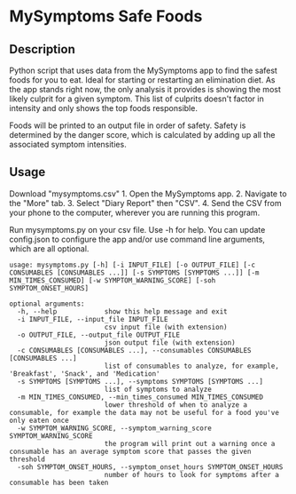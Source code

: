 # MySymptoms Safe Foods


## Description
Python script that uses data from the MySymptoms app to find the safest foods for you to eat. Ideal for starting or restarting an elimination diet. As the app stands right now, the only analysis it provides is showing the most likely culprit for a given symptom. This list of culprits doesn't factor in intensity and only shows the top foods responsible.

Foods will be printed to an output file in order of safety. Safety is determined by the danger score, which is calculated by adding up all the associated symptom intensities. 

## Usage

Download "mysymptoms.csv"
    1. Open the MySymptoms app.
    2. Navigate to the "More" tab.
    3. Select "Diary Report" then "CSV".
    4. Send the CSV from your phone to the computer, wherever you are running this program.

Run mysymptoms.py on your csv file. Use -h for help. You can update config.json to configure the app and/or use command line arguments, which are all optional.

```
usage: mysymptoms.py [-h] [-i INPUT_FILE] [-o OUTPUT_FILE] [-c CONSUMABLES [CONSUMABLES ...]] [-s SYMPTOMS [SYMPTOMS ...]] [-m MIN_TIMES_CONSUMED] [-w SYMPTOM_WARNING_SCORE] [-soh SYMPTOM_ONSET_HOURS]

optional arguments:
  -h, --help            show this help message and exit
  -i INPUT_FILE, --input_file INPUT_FILE
                        csv input file (with extension)
  -o OUTPUT_FILE, --output_file OUTPUT_FILE
                        json output file (with extension)
  -c CONSUMABLES [CONSUMABLES ...], --consumables CONSUMABLES [CONSUMABLES ...]
                        list of consumables to analyze, for example, 'Breakfast', 'Snack', and 'Medication'
  -s SYMPTOMS [SYMPTOMS ...], --symptoms SYMPTOMS [SYMPTOMS ...]
                        list of symptoms to analyze
  -m MIN_TIMES_CONSUMED, --min_times_consumed MIN_TIMES_CONSUMED
                        lower threshold of when to analyze a consumable, for example the data may not be useful for a food you've only eaten once
  -w SYMPTOM_WARNING_SCORE, --symptom_warning_score SYMPTOM_WARNING_SCORE
                        the program will print out a warning once a consumable has an average symptom score that passes the given threshold
  -soh SYMPTOM_ONSET_HOURS, --symptom_onset_hours SYMPTOM_ONSET_HOURS
                        number of hours to look for symptoms after a consumable has been taken
```
